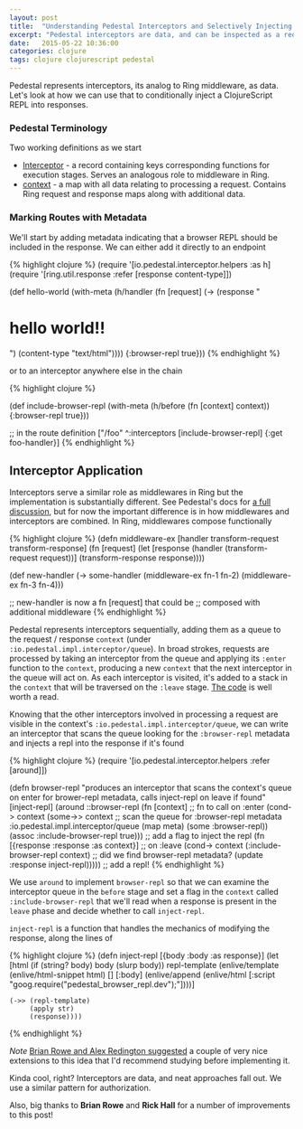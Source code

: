 ```yaml
---
layout: post
title:  "Understanding Pedestal Interceptors and Selectively Injecting a ClojureScript REPL"
excerpt: "Pedestal interceptors are data, and can be inspected as a request is processed. This can be used to conditionally inject a cljs REPL into a response"
date:   2015-05-22 10:36:00
categories: clojure
tags: clojure clojurescript pedestal
---
```


Pedestal represents interceptors, its analog to Ring middleware, as data. Let's look at how we can use that to conditionally inject a ClojureScript REPL into responses.

### Pedestal Terminology

Two working definitions as we start

* [Interceptor](https://github.com/pedestal/pedestal/blob/master/guides/documentation/service-interceptors.md) - a record containing keys corresponding functions for execution stages. Serves an analogous role to middleware in Ring.
* [context](https://github.com/pedestal/pedestal/blob/master/guides/documentation/service-context-reference.md#reference) - a map with all data relating to processing a request. Contains Ring request and response maps along with additional data.

### Marking Routes with Metadata

We'll start by adding metadata indicating that a browser REPL should be included in the response. We can either add it directly to an endpoint

{% highlight clojure %}
(require '[io.pedestal.interceptor.helpers :as h]
(require '[ring.util.response :refer [response content-type]])

(def hello-world
  (with-meta
    (h/handler
     (fn [request]
       (-> (response "<html><body><h1>hello world!!</h1></body></html>")
           (content-type "text/html"))))
    {:browser-repl true}))
{% endhighlight %}

or to an interceptor anywhere else in the chain

{% highlight clojure %}

(def include-browser-repl
  (with-meta
    (h/before
     (fn [context] context))
    {:browser-repl true}))

;; in the route definition
["/foo" ^:interceptors [include-browser-repl]
  {:get foo-handler}]
{% endhighlight %}

## Interceptor Application

Interceptors serve a similar role as middlewares in Ring but the implementation is substantially different. See Pedestal's docs for [a full discussion](https://github.com/pedestal/pedestal/blob/master/guides/documentation/service-interceptors.md#ring-request-processing), but for now the important difference is in how middlewares and interceptors are combined. In Ring, middlewares compose functionally

{% highlight clojure %}
(defn middleware-ex
  [handler transform-request transform-response]
  (fn [request]
    (let [response (handler (transform-request request))]
      (transform-response response))))

(def new-handler (-> some-handler
                     (middleware-ex fn-1 fn-2)
                     (middleware-ex fn-3 fn-4)))

;; new-handler is now a fn [request] that could be
;; composed with additional middleware
{% endhighlight %}

Pedestal represents interceptors sequentially, adding them as a queue to the request / response `context` (under `:io.pedestal.impl.interceptor/queue`). In broad strokes, requests are processed by taking an interceptor from the queue and applying its `:enter` function to the `context`, producing a new `context` that the next interceptor in the queue will act on. As each interceptor is visited, it's added to a stack in the `context` that will be traversed on the `:leave` stage. [The code](https://github.com/pedestal/pedestal/blob/73b5854d4ba01a6cd2146ca8a37ae6a2b76e8995/service/src/io/pedestal/impl/interceptor.clj#L121-L146) is well worth a read.

Knowing that the other interceptors involved in processing a request are visible in the context's `:io.pedestal.impl.interceptor/queue`, we can write an interceptor that scans the queue looking for the `:browser-repl` metadata and injects a repl into the response if it's found

{% highlight clojure %}
(require '[io.pedestal.interceptor.helpers :refer [around]])

(defn browser-repl
  "produces an interceptor that scans the context's queue on enter for
  brower-repl metadata, calls inject-repl on leave if found"
  [inject-repl]
  (around
   ::browser-repl
   (fn [context] ;; fn to call on :enter
     (cond-> context
       (some->> context ;; scan the queue for :browser-repl metadata
                :io.pedestal.impl.interceptor/queue
                (map meta)
                (some :browser-repl))
       (assoc :include-browser-repl true))) ;; add a flag to inject the repl
   (fn [{response :response :as context}] ;; on :leave
     (cond-> context
       (:include-browser-repl context) ;; did we find browser-repl metadata?
       (update :response inject-repl))))) ;; add a repl!
{% endhighlight %}

We use `around` to implement `browser-repl` so that we can examine the interceptor queue in the `before` stage and set a flag in the `context` called `:include-browser-repl` that we'll read when a response is present in the `leave` phase and decide whether to call `inject-repl`.

`inject-repl` is a function that handles the mechanics of modifying the response, along the lines of

{% highlight clojure %}
(defn inject-repl
  [{body :body :as response}]
  (let [html (if (string? body)
               body
               (slurp body))
        repl-template (enlive/template
                       (enlive/html-snippet html) []
                       [:body]
                       (enlive/append
                        (enlive/html [:script "goog.require(\"pedestal_browser_repl.dev\");"])))]

    (->> (repl-template)
         (apply str)
         (response))))
{% endhighlight %}

_Note_ [Brian Rowe and Alex Redington suggested](https://groups.google.com/d/msg/pedestal-users/Peoc1LheR8I/xFXalhQFJRcJ) a couple of very nice extensions to this idea that I'd recommend studying before implementing it.

Kinda cool, right? Interceptors are data, and neat approaches fall out. We use a similar pattern for authorization.

Also, big thanks to __Brian Rowe__ and __Rick Hall__ for a number of improvements to this post!
